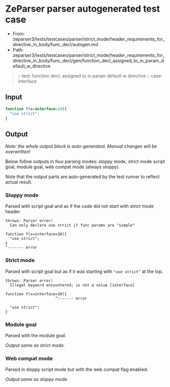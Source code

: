 # ZeParser parser autogenerated test case

- From: zeparser3/tests/testcases/parser/strict_mode/header_requirements_for_directive_in_body/func_decl/autogen.md
- Path: zeparser3/tests/testcases/parser/strict_mode/header_requirements_for_directive_in_body/func_decl/gen/function_decl_assigned_to_in_param_default_w_directive

> :: test: function decl; assigned to in param default w directive
> :: case: interface

## Input


`````js
function f(x=interface=10){
  "use strict"; 
}
`````

## Output

_Note: the whole output block is auto-generated. Manual changes will be overwritten!_

Below follow outputs in four parsing modes: sloppy mode, strict mode script goal, module goal, web compat mode (always sloppy).

Note that the output parts are auto-generated by the test runner to reflect actual result.

### Sloppy mode

Parsed with script goal and as if the code did not start with strict mode header.

`````
throws: Parser error!
  Can only declare use strict if func params are "simple"

function f(x=interface=10){
  "use strict"; 
}
^------- error
`````

### Strict mode

Parsed with script goal but as if it was starting with `"use strict"` at the top.

`````
throws: Parser error!
  Illegal keyword encountered; is not a value [interface]

function f(x=interface=10){
                      ^------- error

  "use strict"; 
}
`````


### Module goal

Parsed with the module goal.

_Output same as strict mode._

### Web compat mode

Parsed in sloppy script mode but with the web compat flag enabled.

_Output same as sloppy mode._

